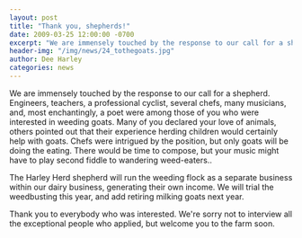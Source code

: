 ```yaml
---
layout: post
title: "Thank you, shepherds!"
date: 2009-03-25 12:00:00 -0700
excerpt: "We are immensely touched by the response to our call for a shepherd. Engineers, teachers, a professional cyclist, ..."
header-img: "/img/news/24_tothegoats.jpg"
author: Dee Harley
categories: news
---
```

We are immensely touched by the response to our call for a shepherd.
Engineers, teachers, a professional cyclist, several chefs, many
musicians, and, most enchantingly, a poet were among those of you who
were interested in weeding goats. Many of you declared your love of
animals, others pointed out that their experience herding children
would certainly help with goats. Chefs were intrigued by the position,
but only goats will be doing the eating. There would be time to
compose, but your music might have to play second fiddle to wandering
weed-eaters..

The Harley Herd shepherd will run the weeding flock as a separate
business within our dairy business, generating their own income. We
will trial the weedbusting this year, and add retiring milking goats
next year.

Thank you to everybody who was interested. We're sorry not to
interview all the exceptional people who applied, but welcome you to
the farm soon.

